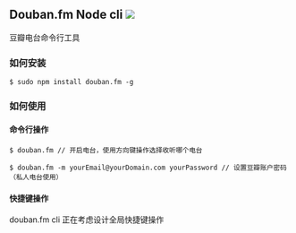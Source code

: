 Douban.fm Node cli ![](https://badge.fury.io/js/douban.fm.png)
---
豆瓣电台命令行工具

### 如何安装

`$ sudo npm install douban.fm -g`

### 如何使用

#### 命令行操作

````
$ douban.fm // 开启电台，使用方向键操作选择收听哪个电台

$ douban.fm -m yourEmail@yourDomain.com yourPassword // 设置豆瓣账户密码（私人电台使用）
````

#### 快捷键操作

douban.fm cli 正在考虑设计全局快捷键操作